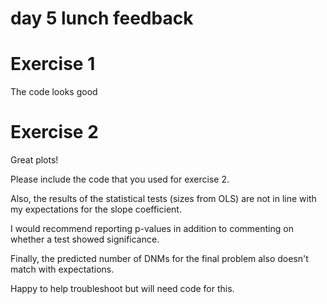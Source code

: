 # day 5 lunch feedback

# Exercise 1

The code looks good

# Exercise 2

Great plots!

Please include the code that you used for exercise 2. 

Also, the results of the statistical tests (sizes from OLS) are not in line with my expectations for the slope coefficient.

I would recommend reporting p-values in addition to commenting on whether a test showed significance.

Finally, the predicted number of DNMs for the final problem also doesn't match with expectations.

Happy to help troubleshoot but will need code for this.
